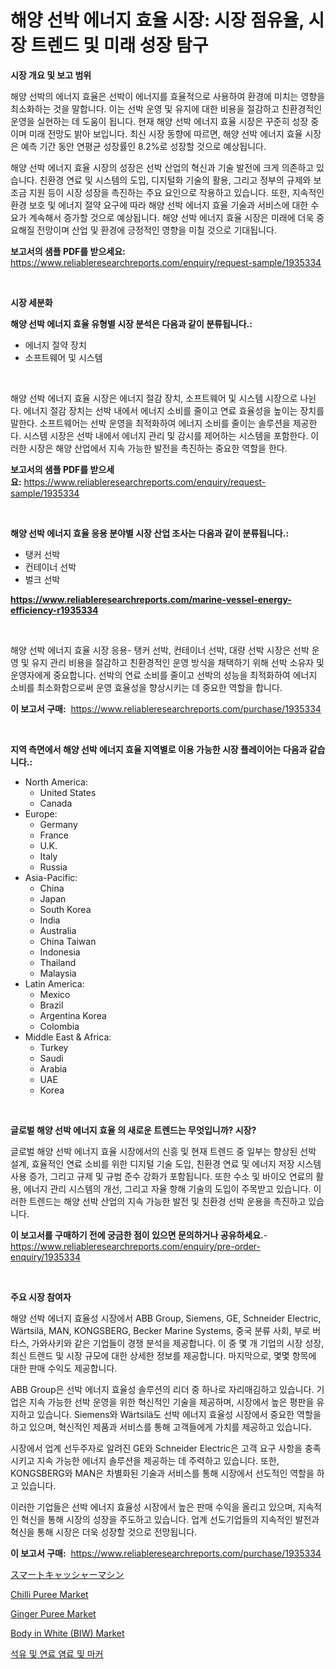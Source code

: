 <p><h1>해양 선박 에너지 효율 시장: 시장 점유율, 시장 트렌드 및 미래 성장 탐구</h1></p><p><strong>시장 개요 및 보고 범위</strong></p>
<p><p>해양 선박의 에너지 효율은 선박이 에너지를 효율적으로 사용하여 환경에 미치는 영향을 최소화하는 것을 말합니다. 이는 선박 운영 및 유지에 대한 비용을 절감하고 친환경적인 운영을 실현하는 데 도움이 됩니다. 현재 해양 선박 에너지 효율 시장은 꾸준히 성장 중이며 미래 전망도 밝아 보입니다. 최신 시장 동향에 따르면, 해양 선박 에너지 효율 시장은 예측 기간 동안 연평균 성장률인 8.2%로 성장할 것으로 예상됩니다.</p><p>해양 선박 에너지 효율 시장의 성장은 선박 산업의 혁신과 기술 발전에 크게 의존하고 있습니다. 친환경 연료 및 시스템의 도입, 디지털화 기술의 활용, 그리고 정부의 규제와 보조금 지원 등이 시장 성장을 촉진하는 주요 요인으로 작용하고 있습니다. 또한, 지속적인 환경 보호 및 에너지 절약 요구에 따라 해양 선박 에너지 효율 기술과 서비스에 대한 수요가 계속해서 증가할 것으로 예상됩니다. 해양 선박 에너지 효율 시장은 미래에 더욱 중요해질 전망이며 산업 및 환경에 긍정적인 영향을 미칠 것으로 기대됩니다.</p></p>
<p><strong>보고서의 샘플 PDF를 받으세요:</strong> <a href="https://www.reliableresearchreports.com/enquiry/request-sample/1935334">https://www.reliableresearchreports.com/enquiry/request-sample/1935334</a></p>
<p>&nbsp;</p>
<p><strong>시장 세분화</strong></p>
<p><strong>해양 선박 에너지 효율 유형별 시장 분석은 다음과 같이 분류됩니다.:</strong></p>
<p><ul><li>에너지 절약 장치</li><li>소프트웨어 및 시스템</li></ul></p>
<p>&nbsp;</p>
<p><p>해양 선박 에너지 효율 시장은 에너지 절감 장치, 소프트웨어 및 시스템 시장으로 나뉜다. 에너지 절감 장치는 선박 내에서 에너지 소비를 줄이고 연료 효율성을 높이는 장치를 말한다. 소프트웨어는 선박 운영을 최적화하여 에너지 소비를 줄이는 솔루션을 제공한다. 시스템 시장은 선박 내에서 에너지 관리 및 감시를 제어하는 시스템을 포함한다. 이러한 시장은 해양 산업에서 지속 가능한 발전을 촉진하는 중요한 역할을 한다.</p></p>
<p><strong>보고서의 샘플 PDF를 받으세요:</strong>&nbsp;<a href="https://www.reliableresearchreports.com/enquiry/request-sample/1935334">https://www.reliableresearchreports.com/enquiry/request-sample/1935334</a></p>
<p>&nbsp;</p>
<p><strong> 해양 선박 에너지 효율 응용 분야별 시장 산업 조사는 다음과 같이 분류됩니다.:</strong></p>
<p><ul><li>탱커 선박</li><li>컨테이너 선박</li><li>벌크 선박</li></ul></p>
<p><strong><a href="https://www.reliableresearchreports.com/marine-vessel-energy-efficiency-r1935334">https://www.reliableresearchreports.com/marine-vessel-energy-efficiency-r1935334</a></strong></p>
<p>&nbsp;</p>
<p><p>해양 선박 에너지 효율 시장 응용- 탱커 선박, 컨테이너 선박, 대량 선박 시장은 선박 운영 및 유지 관리 비용을 절감하고 친환경적인 운영 방식을 채택하기 위해 선박 소유자 및 운영자에게 중요합니다. 선박의 연료 소비를 줄이고 선박의 성능을 최적화하여 에너지 소비를 최소화함으로써 운영 효율성을 향상시키는 데 중요한 역할을 합니다.</p></p>
<p><strong>이 보고서 구매:</strong>&nbsp; <a href="https://www.reliableresearchreports.com/purchase/1935334">https://www.reliableresearchreports.com/purchase/1935334</a></p>
<p>&nbsp;</p>
<p><strong>지역 측면에서 해양 선박 에너지 효율 지역별로 이용 가능한 시장 플레이어는 다음과 같습니다.:</strong></p>
<p><ul>
    <li>
        North America:
        <ul>
            <li>United States</li>
            <li>Canada</li>
        </ul>
    </li>
    <li>
        Europe:
        <ul>
            <li>Germany</li>
            <li>France</li>
            <li>U.K.</li>
            <li>Italy</li>
            <li>Russia</li>
        </ul>
    </li>
    <li>
        Asia-Pacific:
        <ul>
            <li>China</li>
            <li>Japan</li>
            <li>South Korea</li>
            <li>India</li>
            <li>Australia</li>
            <li>China Taiwan</li>
            <li>Indonesia</li>
            <li>Thailand</li>
            <li>Malaysia</li>
        </ul>
    </li>
    <li>
        Latin America:
        <ul>
            <li>Mexico</li>
            <li>Brazil</li>
            <li>Argentina Korea</li>
            <li>Colombia</li>
        </ul>
    </li>
    <li>
        Middle East & Africa:
        <ul>
            <li>Turkey</li>
            <li>Saudi</li>
            <li>Arabia</li>
            <li>UAE</li>
            <li>Korea</li>
        </ul>
    </li>
    </ul></p>
<p>&nbsp;</p>
<p><strong>글로벌 해양 선박 에너지 효율 의 새로운 트렌드는 무엇입니까? 시장?</strong></p>
<p><p>글로벌 해양 선박 에너지 효율 시장에서의 신흥 및 현재 트렌드 중 일부는 향상된 선박 설계, 효율적인 연료 소비를 위한 디지털 기술 도입, 친환경 연료 및 에너지 저장 시스템 사용 증가, 그리고 규제 및 규범 준수 강화가 포함됩니다. 또한 수소 및 바이오 연료의 활용, 에너지 관리 시스템의 개선, 그리고 자율 항해 기술의 도입이 주목받고 있습니다. 이러한 트렌드는 해양 선박 산업의 지속 가능한 발전 및 친환경 선박 운용을 촉진하고 있습니다.</p></p>
<p><strong>이 보고서를 구매하기 전에 궁금한 점이 있으면 문의하거나 공유하세요.</strong>- <a href="https://www.reliableresearchreports.com/enquiry/pre-order-enquiry/1935334">https://www.reliableresearchreports.com/enquiry/pre-order-enquiry/1935334</a></p>
<p>&nbsp;</p>
<p><strong>주요 시장 참여자</strong></p>
<p><p>해양 선박 에너지 효율성 시장에서 ABB Group, Siemens, GE, Schneider Electric, Wärtsilä, MAN, KONGSBERG, Becker Marine Systems, 중국 분류 사회, 부로 버타스, 가와사키와 같은 기업들이 경쟁 분석을 제공합니다. 이 중 몇 개 기업의 시장 성장, 최신 트렌드 및 시장 규모에 대한 상세한 정보를 제공합니다. 마지막으로, 몇몇 항목에 대한 판매 수익도 제공합니다.</p><p>ABB Group은 선박 에너지 효율성 솔루션의 리더 중 하나로 자리매김하고 있습니다. 기업은 지속 가능한 선박 운영을 위한 혁신적인 기술을 제공하며, 시장에서 높은 평판을 유지하고 있습니다. Siemens와 Wärtsilä도 선박 에너지 효율성 시장에서 중요한 역할을 하고 있으며, 혁신적인 제품과 서비스를 통해 고객들에게 가치를 제공하고 있습니다.</p><p>시장에서 업계 선두주자로 알려진 GE와 Schneider Electric은 고객 요구 사항을 충족시키고 지속 가능한 에너지 솔루션을 제공하는 데 주력하고 있습니다. 또한, KONGSBERG와 MAN은 차별화된 기술과 서비스를 통해 시장에서 선도적인 역할을 하고 있습니다.</p><p>이러한 기업들은 선박 에너지 효율성 시장에서 높은 판매 수익을 올리고 있으며, 지속적인 혁신을 통해 시장의 성장을 주도하고 있습니다. 업계 선도기업들의 지속적인 발전과 혁신을 통해 시장은 더욱 성장할 것으로 전망됩니다.</p></p>
<p><strong>이 보고서 구매:</strong>&nbsp;&nbsp;<a href="https://www.reliableresearchreports.com/purchase/1935334">https://www.reliableresearchreports.com/purchase/1935334</a></p>
<p><p><a href="https://github.com/EmoryYundt1935/Market-Research-Report-List-1/blob/main/131674918694.md">スマートキャッシャーマシン</a></p><p><a href="https://github.com/marloy8/Market-Research-Report-List-3/blob/main/chilli-puree-market.md">Chilli Puree Market</a></p><p><a href="https://github.com/WillieWoodard/Market-Research-Report-List-4/blob/main/ginger-puree-market.md">Ginger Puree Market</a></p><p><a href="https://issuu.com/reportprime-2/docs/body-in-white-biw-market-size-2030.pptx">Body in White (BIW) Market</a></p><p><a href="https://github.com/vskv4779xr1/Market-Research-Report-List-1/blob/main/638407517408.md">석유 및 연료 염료 및 마커</a></p></p>